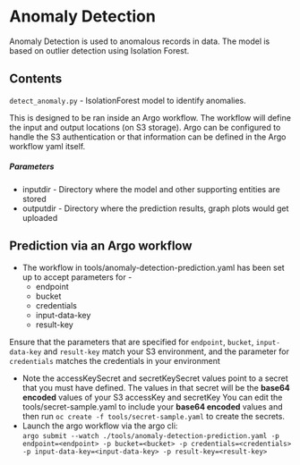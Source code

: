 # Anomaly Detection

Anomaly Detection is used to anomalous records in data. The model is based on outlier detection using Isolation Forest.

## Contents

`detect_anomaly.py` - IsolationForest model to identify anomalies.

This is designed to be ran inside an Argo workflow.  The workflow will define the input and output locations (on S3 storage).
Argo can be configured to handle the S3 authentication or that information can be defined in the Argo workflow yaml itself.

##### Parameters
* inputdir - Directory where the model and other supporting entities are stored
* outputdir - Directory where the prediction results, graph plots would get uploaded

## Prediction via an Argo workflow

* The workflow in tools/anomaly-detection-prediction.yaml has been set up to accept parameters for -
    - endpoint
    - bucket
    - credentials
    - input-data-key
    - result-key

Ensure that the parameters that are specified for `endpoint`, `bucket`, `input-data-key` and `result-key` match your S3 environment,
 and the parameter for `credentials` matches the credentials in your environment


* Note the accessKeySecret and secretKeySecret values point to a secret that you must have defined.  The values in that secret will be the **base64 encoded** values of your S3 accessKey and secretKey
You can edit the tools/secret-sample.yaml to include your **base64 encoded** values and then run `oc create -f tools/secret-sample.yaml` to create the secrets.
* Launch the argo workflow via the argo cli:  
`argo submit --watch ./tools/anomaly-detection-prediction.yaml -p endpoint=<endpoint> -p bucket=<bucket> -p credentials=<credentials> -p input-data-key=<input-data-key> -p result-key=<result-key>`